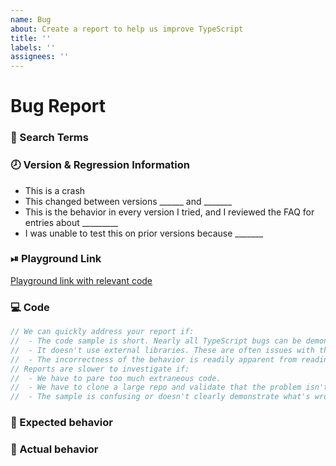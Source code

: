 ```yaml
---
name: Bug
about: Create a report to help us improve TypeScript
title: ''
labels: ''
assignees: ''
---
```

# Bug Report

<!--
  Please fill in each section completely. Thank you!
-->

### 🔎 Search Terms

<!--
  What search terms did you use when trying to find an existing bug report?
  List them here so people in the future can find this one more easily.
-->

### 🕗 Version & Regression Information

<!-- When did you start seeing this bug occur?

"Bugs" that have existed in TS for a long time are very likely to be FAQs; refer to
  https://github.com/Microsoft/TypeScript/wiki/FAQ#common-bugs-that-arent-bugs

If possible, please try testing the nightly version of TS to see if it's already been fixed.
For npm: `typescript@next`
This is also the 'Nightly' version in the playground: http://www.typescriptlang.org/play/?ts=Nightly

Note: The TypeScript Playground can be used to try older verions of TypeScript.

Please keep and fill in the line that best applies:
-->
 - This is a crash
 - This changed between versions ______ and _______
 - This is the behavior in every version I tried, and I reviewed the FAQ for entries about _________
 - I was unable to test this on prior versions because _______

### ⏯ Playground Link

<!--
  A link to a TypeScript Playground "Share" link which shows this behavior

  The TypeScript Workbench can be used for more complex setups, try
  https://www.typescriptlang.org/dev/bug-workbench/

  As a last resort, you can link to a repo, but these will be slower for us to investigate.
-->
[Playground link with relevant code](https://www.typescriptlang.org/play?#code/PTAEFkE9QYwewCYFNQHM5IM6gBZIE5JA)

### 💻 Code

<!-- Please post the relevant code sample here as well-->
```ts
// We can quickly address your report if:
//  - The code sample is short. Nearly all TypeScript bugs can be demonstrated in 20-30 lines of code!
//  - It doesn't use external libraries. These are often issues with the type definitions rather than TypeScript bugs.
//  - The incorrectness of the behavior is readily apparent from reading the sample.
// Reports are slower to investigate if:
//  - We have to pare too much extraneous code.
//  - We have to clone a large repo and validate that the problem isn't elsewhere.
//  - The sample is confusing or doesn't clearly demonstrate what's wrong.
```

### 🙂 Expected behavior

<!-- What you expected to happen, and why -->

### 🙁 Actual behavior

<!-- What actually happened instead, and why it was wrong -->
